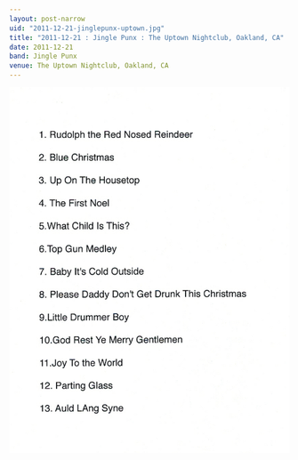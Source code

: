 ```yaml
---
layout: post-narrow
uid: "2011-12-21-jinglepunx-uptown.jpg"
title: "2011-12-21 : Jingle Punx : The Uptown Nightclub, Oakland, CA"
date: 2011-12-21
band: Jingle Punx
venue: The Uptown Nightclub, Oakland, CA
---
```


<div class="showcase">
  <img src="/img/2011/12/20111221-JinglePunx-Uptown.jpg" alt="2011-12-21-jinglepunx-uptown.jpg">
</div>
